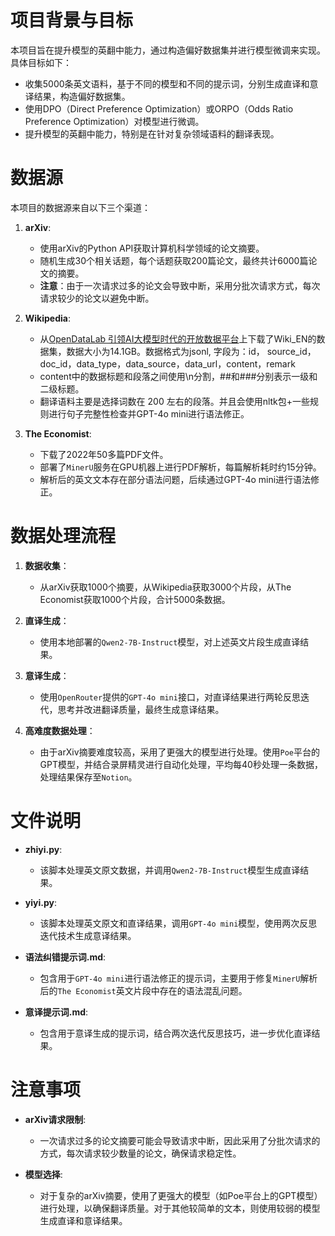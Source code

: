 # 项目背景与目标

本项目旨在提升模型的英翻中能力，通过构造偏好数据集并进行模型微调来实现。具体目标如下：
- 收集5000条英文语料，基于不同的模型和不同的提示词，分别生成直译和意译结果，构造偏好数据集。
- 使用DPO（Direct Preference Optimization）或ORPO（Odds Ratio Preference Optimization）对模型进行微调。
- 提升模型的英翻中能力，特别是在针对复杂领域语料的翻译表现。

# 数据源

本项目的数据源来自以下三个渠道：

1. **arXiv**:
   - 使用arXiv的Python API获取计算机科学领域的论文摘要。
   - 随机生成30个相关话题，每个话题获取200篇论文，最终共计6000篇论文的摘要。
   - **注意**：由于一次请求过多的论文会导致中断，采用分批次请求方式，每次请求较少的论文以避免中断。

2. **Wikipedia**:
   - 从[OpenDataLab 引领AI大模型时代的开放数据平台](https://opendatalab.com/ABear/Wiki_EN/explore/main)上下载了Wiki_EN的数据集，数据大小为14.1GB。数据格式为jsonl, 字段为：id， source_id，doc_id，data_type，data_source，data_url，content，remark
   - content中的数据标题和段落之间使用\n分割，##和###分别表示一级和二级标题。
   - 翻译语料主要是选择词数在 200 左右的段落。并且会使用nltk包+一些规则进行句子完整性检查并GPT-4o mini进行语法修正。

3. **The Economist**:
   - 下载了2022年50多篇PDF文件。
   - 部署了`MinerU`服务在GPU机器上进行PDF解析，每篇解析耗时约15分钟。
   - 解析后的英文文本存在部分语法问题，后续通过GPT-4o mini进行语法修正。

# 数据处理流程

1. **数据收集**：
   - 从arXiv获取1000个摘要，从Wikipedia获取3000个片段，从The Economist获取1000个片段，合计5000条数据。

2. **直译生成**：
   - 使用本地部署的`Qwen2-7B-Instruct`模型，对上述英文片段生成直译结果。

3. **意译生成**：
   - 使用`OpenRouter`提供的`GPT-4o mini`接口，对直译结果进行两轮反思迭代，思考并改进翻译质量，最终生成意译结果。

4. **高难度数据处理**：
   - 由于arXiv摘要难度较高，采用了更强大的模型进行处理。使用`Poe`平台的GPT模型，并结合录屏精灵进行自动化处理，平均每40秒处理一条数据，处理结果保存至`Notion`。

# 文件说明

- **zhiyi.py**: 
  - 该脚本处理英文原文数据，并调用`Qwen2-7B-Instruct`模型生成直译结果。

- **yiyi.py**: 
  - 该脚本处理英文原文和直译结果，调用`GPT-4o mini`模型，使用两次反思迭代技术生成意译结果。

- **语法纠错提示词.md**:
  - 包含用于`GPT-4o mini`进行语法修正的提示词，主要用于修复`MinerU`解析后的`The Economist`英文片段中存在的语法混乱问题。

- **意译提示词.md**:
  - 包含用于意译生成的提示词，结合两次迭代反思技巧，进一步优化直译结果。

# 注意事项

- **arXiv请求限制**: 
  - 一次请求过多的论文摘要可能会导致请求中断，因此采用了分批次请求的方式，每次请求较少数量的论文，确保请求稳定性。
  
- **模型选择**: 
  - 对于复杂的arXiv摘要，使用了更强大的模型（如Poe平台上的GPT模型）进行处理，以确保翻译质量。对于其他较简单的文本，则使用较弱的模型生成直译和意译结果。